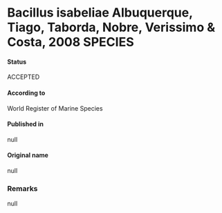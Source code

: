 # Bacillus isabeliae Albuquerque, Tiago, Taborda, Nobre, Verissimo & Costa, 2008 SPECIES

#### Status
ACCEPTED

#### According to
World Register of Marine Species

#### Published in
null

#### Original name
null

### Remarks
null